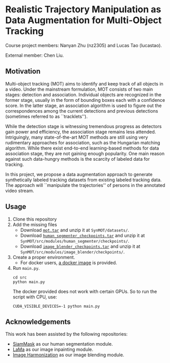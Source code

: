 # Realistic Trajectory Manipulation as Data Augmentation for Multi-Object Tracking

Course project members: Nanyan Zhu (nz2305) and Lucas Tao (lucastao).

External member: Chen Liu.

## Motivation
Multi-object tracking (MOT) aims to identify and keep track of all objects in a video. Under the mainstream formulation, MOT consists of two main stages: detection and association. Individual objects are recognized in the former stage, usually in the form of bounding boxes each with a confidence score. In the latter stage, an association algorithm is used to figure out the correspondences among the current detections and previous detections (sometimes referred to as ``tracklets'').

While the detection stage is witnessing tremendous progress as detectors gain power and efficiency, the association stage remains less attended. Intriguingly, many state-of-the-art MOT methods are still using very rudimentary approaches for association, such as the Hungarian matching algorithm. While there exist end-to-end learning-based methods for data association stage, they are not gaining enough popularity. One main reason against such data-hungry methods is the scarcity of labeled data for tracking.

In this project, we propose a data augmentation approach to generate synthetically labeled tracking datasets from existing labeled tracking data. The approach will ``manipulate the trajectories'' of persons in the annotated video stream.

## Usage
1. Clone this repository
2. Add the missing files
   - Download [`mot.tar`](https://drive.google.com/drive/folders/1P09HzEL8CDMkwqaHKeDwM1x6Yerhi5US) and unzip it at `SynMOT/datasets/`.
   - Download [`human_segmenter_checkpoints.tar`](https://drive.google.com/drive/folders/1J0PDD4AhZ8WQBjZFHUWc6Qdo8xeNgRXA) and unzip it at `SynMOT/src/modules/human_segmenter/checkpoints/`.
   - Download [`image_blender_checkpoints.tar`](https://drive.google.com/drive/folders/1KhUmTXkQxhE8sE994voFmTsqjo_t7jk5) and unzip it at `SynMOT/src/modules/image_blender/checkpoints/`.
3. Create a proper environment.
   - For docker users, [a docker image](https://drive.google.com/drive/folders/1muaVyr9s2BtPwoRibQSAZ5j_wuNvOhex) is provided.
4. Run `main.py`.
   ```
   cd src
   python main.py
   ```
   The docker provided does not work with certain GPUs. So to run the script with CPU, use:
   ```
   CUDA_VISIBLE_DEVICES=-1 python main.py
   ```

## Acknowledgements
This work has been assisted by the following repositories:
- [SiamMask](https://github.com/foolwood/SiamMask) as our human segmentation module.
- [LaMa](https://github.com/saic-mdal/lama) as our image inpainting module.
- [Image Harmonization](https://github.com/saic-vul/image_harmonization) as our image blending module.
